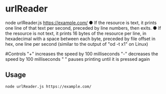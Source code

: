 # urlReader
node urlReader.js https://example.com/
● If the resource is text, it prints one line of that text per second, preceded by line numbers,
then exits.
● If the resource is not text, it prints 16 bytes of the resource per line, in hexadecimal with a
space between each byte, preceded by file offset in hex, one line per second (similar to
the output of "od -t x1" on Linux)

#Controls
"+" increases the speed by 100 milliseconds
"-" decreases the speed by 100 milliseconds
" " pauses printing until it is pressed again

## Usage
```sh
node urlReader.js https://example.com/
```
